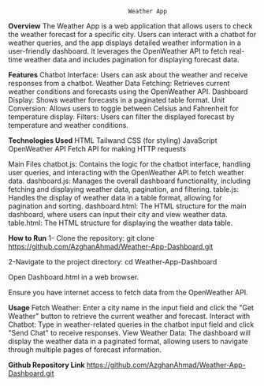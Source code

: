 
                                      Weather App

**Overview**
The Weather App is a web application that allows users to check the weather forecast for a specific city. Users can interact with a chatbot for weather queries, and the app displays detailed weather information in a user-friendly dashboard. It leverages the OpenWeather API to fetch real-time weather data and includes pagination for displaying forecast data.

**Features**
Chatbot Interface: Users can ask about the weather and receive responses from a chatbot.
Weather Data Fetching: Retrieves current weather conditions and forecasts using the OpenWeather API.
Dashboard Display: Shows weather forecasts in a paginated table format.
Unit Conversion: Allows users to toggle between Celsius and Fahrenheit for temperature display.
Filters: Users can filter the displayed forecast by temperature and weather conditions.

**Technologies Used**
HTML
Tailwand CSS (for styling)
JavaScript
OpenWeather API
Fetch API for making HTTP requests

Main Files
chatbot.js: Contains the logic for the chatbot interface, handling user queries, and interacting with the OpenWeather API to fetch weather data.
dashboard.js: Manages the overall dashboard functionality, including fetching and displaying weather data, pagination, and filtering.
table.js: Handles the display of weather data in a table format, allowing for pagination and sorting.
dashboard.html: The HTML structure for the main dashboard, where users can input their city and view weather data.
table.html: The HTML structure for displaying the weather data table.

**How to Run**
1- Clone the repository:
git clone https://github.com/AzghanAhmad/Weather-App-Dashboard.git

2-Navigate to the project directory:
cd Weather-App-Dashboard

Open Dashboard.html in a web browser.

Ensure you have internet access to fetch data from the OpenWeather API.

**Usage**
Fetch Weather: Enter a city name in the input field and click the "Get Weather" button to retrieve the current weather and forecast.
Interact with Chatbot: Type in weather-related queries in the chatbot input field and click "Send Chat" to receive responses.
View Weather Data: The dashboard will display the weather data in a paginated format, allowing users to navigate through multiple pages of forecast information.

**Github Repository Link**
https://github.com/AzghanAhmad/Weather-App-Dashboard.git
